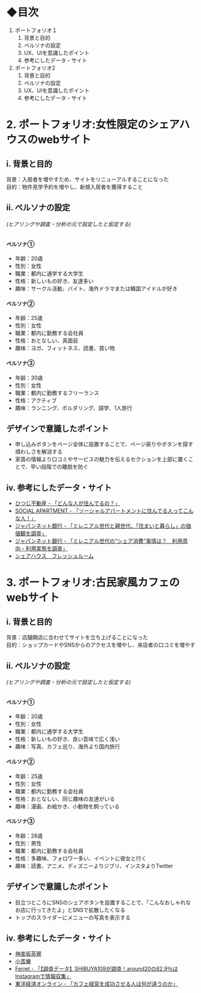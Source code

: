 # ◆目次
1. ポートフォリオ１
    1. 背景と目的
    1. ペルソナの設定
    1. UX、UIを意識したポイント  
    1. 参考にしたデータ・サイト
1. ポートフォリオ2
    1. 背景と目的
    1. ペルソナの設定
    1. UX、UIを意識したポイント
    1. 参考にしたデータ・サイト

# 2. ポートフォリオ:女性限定のシェアハウスのwebサイト

## i. 背景と目的
背景：入居者を増やすため、サイトをリニューアルすることになった  
目的：物件見学予約を増やし、新規入居者を獲得すること

## ii. ペルソナの設定
###### (ヒアリングや調査・分析の元で設定したと仮定する)

#### ペルソナ①
* 年齢：20歳
* 性別：女性
* 職業：都内に通学する大学生
* 性格：新しいもの好き、友達多い
* 趣味：サークル活動、バイト、海外ドラマまたは韓国アイドルが好き

#### ペルソナ②
* 年齢：25歳
* 性別：女性
* 職業：都内に勤務する会社員
* 性格：おとなしい、真面目
* 趣味：ヨガ、フィットネス、読書、買い物

#### ペルソナ③
* 年齢：30歳
* 性別：女性
* 職業：都内に勤務するフリーランス
* 性格：アクティブ
* 趣味：ランニング、ボルダリング、語学、1人旅行

## デザインで意識したポイント
* 申し込みボタンをページ全体に設置することで、ページ戻りやボタンを探す煩わしさを解消する
* 家賃の情報より口コミやサービスの魅力を伝えるセクションを上部に置くことで、早い段階での離脱を防ぐ

## iv. 参考にしたデータ・サイト
* [ひつじ不動産 - 「どんな人が住んでるの？」](https://www.hituji.jp/comret/introduction/people)
* [SOCIAL APARTMENT - 「ソーシャルアパートメントに住んでる人ってこんな人！」](https://www.social-apartment.com/lifestyle/detail/infografic)
* [ジャパンネット銀行 - 「ミレニアル世代と親世代、「住まいと暮らし」の価値観を調査」](https://www.japannetbank.co.jp/company/news2019/190219.html?v=190219)
* [ジャパンネット銀行 - 「ミレニアル世代の“シェア消費”事情は？　利用意向・利用実態を調査」](https://www.japannetbank.co.jp/company/news2018/180215.html)
* [シェアハウス　フレッシュルーム](https://www.freshroom.jp/)

# 3. ポートフォリオ:古民家風カフェのwebサイト

## i. 背景と目的
背景：店舗開店に合わせてサイトを立ち上げることになった  
目的：ショップカードやSNSからのアクセスを増やし、来店者の口コミを増やす

## ii. ペルソナの設定
###### (ヒアリングや調査・分析の元で設定したと仮定する)

#### ペルソナ①
* 年齢：20歳
* 性別：女性
* 職業：都内に通学する大学生
* 性格：新しいもの好き、良い意味で広く浅い
* 趣味：写真、カフェ巡り、海外より国内旅行

#### ペルソナ②
* 年齢：25歳
* 性別：女性
* 職業：都内に勤務する会社員
* 性格：おとなしい、同じ趣味の友達がいる
* 趣味：漫画、お絵かき、小動物を飼っている

#### ペルソナ③
* 年齢：28歳
* 性別：男性
* 職業：都内に勤務する会社員
* 性格：多趣味、フォロワー多い、イベントに彼女と行く
* 趣味：読書、アニメ、ディズニーよりジブリ、インスタよりTwitter

## デザインで意識したポイント
* 目立つところにSNSのシェアボタンを設置することで、「こんなおしゃれなお店に行ってきたよ」とSNSで拡散したくなる
* トップのスライダーにメニューの写真を表示する

## iv. 参考にしたデータ・サイト
* [神楽坂茶寮](https://saryo.jp/)
* [小苦樂](https://www.kokura-bluecampjapan.com/sweets)
* [Ferret - 「【調査データ】SHIBUYA109が調査！around20の82.9％はInstagramで情報収集」](https://ferret-plus.com/13063)
* [東洋経済オンライン - 「カフェ経営を成功させる人は何が違うのか」](https://toyokeizai.net/articles/-/175689?page=3)
